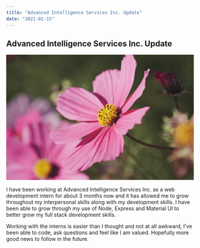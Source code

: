 ```yaml
---
title: "Advanced Intelligence Services Inc. Update"
date: "2021-01-15"
---
```


## Advanced Intelligence Services Inc. Update

![red car](./images/aisupdate.jpg)

I have been working at Advanced Intelligence Services Inc. as a web development intern for about 3 months now and it has allowed me to grow throughout my interpersonal skills along with my development skills. I have been able to grow through my use of Node, Express and Material UI to better grow my full stack development skills.

Working with the interns is easier than I thought and not at all awkward, I’ve been able to code, ask questions and feel like I am valued. Hopefully more good news to follow in the future.

